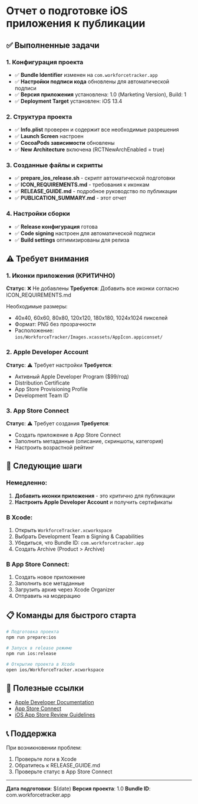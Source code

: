 # Отчет о подготовке iOS приложения к публикации

## ✅ Выполненные задачи

### 1. Конфигурация проекта
- ✅ **Bundle Identifier** изменен на `com.workforcetracker.app`
- ✅ **Настройки подписи кода** обновлены для автоматической подписи
- ✅ **Версия приложения** установлена: 1.0 (Marketing Version), Build: 1
- ✅ **Deployment Target** установлен: iOS 13.4

### 2. Структура проекта
- ✅ **Info.plist** проверен и содержит все необходимые разрешения
- ✅ **Launch Screen** настроен
- ✅ **CocoaPods зависимости** обновлены
- ✅ **New Architecture** включена (RCTNewArchEnabled = true)

### 3. Созданные файлы и скрипты
- ✅ **prepare_ios_release.sh** - скрипт автоматической подготовки
- ✅ **ICON_REQUIREMENTS.md** - требования к иконкам
- ✅ **RELEASE_GUIDE.md** - подробное руководство по публикации
- ✅ **PUBLICATION_SUMMARY.md** - этот отчет

### 4. Настройки сборки
- ✅ **Release конфигурация** готова
- ✅ **Code signing** настроен для автоматической подписи
- ✅ **Build settings** оптимизированы для релиза

## ⚠️ Требует внимания

### 1. Иконки приложения (КРИТИЧНО)
**Статус**: ❌ Не добавлены
**Требуется**: Добавить все иконки согласно ICON_REQUIREMENTS.md

Необходимые размеры:
- 40x40, 60x60, 80x80, 120x120, 180x180, 1024x1024 пикселей
- Формат: PNG без прозрачности
- Расположение: `ios/WorkforceTracker/Images.xcassets/AppIcon.appiconset/`

### 2. Apple Developer Account
**Статус**: ⚠️ Требует настройки
**Требуется**:
- Активный Apple Developer Program ($99/год)
- Distribution Certificate
- App Store Provisioning Profile
- Development Team ID

### 3. App Store Connect
**Статус**: ⚠️ Требует создания
**Требуется**:
- Создать приложение в App Store Connect
- Заполнить метаданные (описание, скриншоты, категория)
- Настроить возрастной рейтинг

## 🚀 Следующие шаги

### Немедленно:
1. **Добавить иконки приложения** - это критично для публикации
2. **Настроить Apple Developer Account** и получить сертификаты

### В Xcode:
1. Открыть `WorkforceTracker.xcworkspace`
2. Выбрать Development Team в Signing & Capabilities
3. Убедиться, что Bundle ID: `com.workforcetracker.app`
4. Создать Archive (Product > Archive)

### В App Store Connect:
1. Создать новое приложение
2. Заполнить все метаданные
3. Загрузить архив через Xcode Organizer
4. Отправить на модерацию

## 📋 Команды для быстрого старта

```bash
# Подготовка проекта
npm run prepare:ios

# Запуск в release режиме
npm run ios:release

# Открытие проекта в Xcode
open ios/WorkforceTracker.xcworkspace
```

## 🔧 Полезные ссылки

- [Apple Developer Documentation](https://developer.apple.com/documentation/)
- [App Store Connect](https://appstoreconnect.apple.com)
- [iOS App Store Review Guidelines](https://developer.apple.com/app-store/review/guidelines/)

## 📞 Поддержка

При возникновении проблем:
1. Проверьте логи в Xcode
2. Обратитесь к RELEASE_GUIDE.md
3. Проверьте статус в App Store Connect

---
**Дата подготовки**: $(date)
**Версия проекта**: 1.0
**Bundle ID**: com.workforcetracker.app
